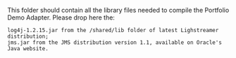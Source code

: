 This folder should contain all the library files needed to compile the Portfolio Demo Adapter. Please drop here the:

    log4j-1.2.15.jar from the /shared/lib folder of latest Lighstreamer distribution;
    jms.jar from the JMS distribution version 1.1, available on Oracle's Java website.
